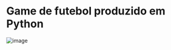 # Game de futebol produzido em Python
![image](https://github.com/user-attachments/assets/1d0fffed-3086-4b48-b8fd-315934c630b5)
